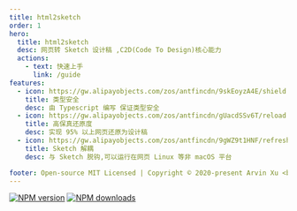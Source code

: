 ```yaml
---
title: html2sketch
order: 1
hero:
  title: html2sketch
  desc: 网页转 Sketch 设计稿 ,C2D(Code To Design)核心能力
  actions:
    - text: 快速上手
      link: /guide
features:
  - icon: https://gw.alipayobjects.com/zos/antfincdn/9skEoyzA4E/shield.png
    title: 类型安全
    desc: 由 Typescript 编写 保证类型安全
  - icon: https://gw.alipayobjects.com/zos/antfincdn/gUacdSSv6T/reload.png
    title: 高保真还原度
    desc: 实现 95% 以上网页还原为设计稿
  - icon: https://gw.alipayobjects.com/zos/antfincdn/9gWZ9t1HNF/refresh.png
    title: Sketch 解耦
    desc: 与 Sketch 脱钩,可以运行在网页 Linux 等非 macOS 平台

footer: Open-source MIT Licensed | Copyright © 2020-present Arvin Xu <br />Powered by [dumi](https://d.umijs.org/).
---
```


[![NPM version](https://img.shields.io/npm/v/html2sketch.svg?style=flat)](https://npmjs.org/package/html2sketch) [![NPM downloads](http://img.shields.io/npm/dm/html2sketch.svg?style=flat)](https://npmjs.org/package/html2sketch)
